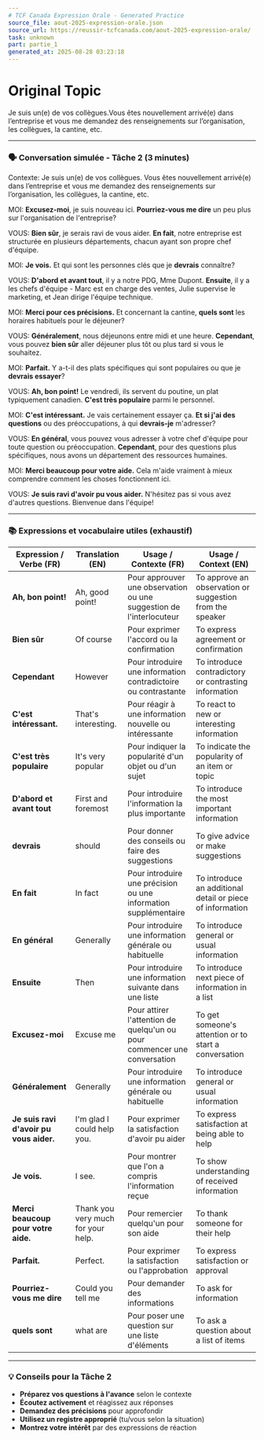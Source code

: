 ```yaml
---
# TCF Canada Expression Orale - Generated Practice
source_file: aout-2025-expression-orale.json
source_url: https://reussir-tcfcanada.com/aout-2025-expression-orale/
task: unknown
part: partie_1
generated_at: 2025-08-28 03:23:18
---
```


# Original Topic
Je suis un(e) de vos collègues.Vous êtes nouvellement arrivé(e) dans l’entreprise et vous me demandez des renseignements sur l’organisation, les collègues, la cantine, etc.

---

### 🗣️ Conversation simulée - Tâche 2 (3 minutes)

Contexte: Je suis un(e) de vos collègues. Vous êtes nouvellement arrivé(e) dans l’entreprise et vous me demandez des renseignements sur l’organisation, les collègues, la cantine, etc.

MOI: **Excusez-moi**, je suis nouveau ici. **Pourriez-vous me dire** un peu plus sur l'organisation de l'entreprise?

VOUS: **Bien sûr**, je serais ravi de vous aider. **En fait**, notre entreprise est structurée en plusieurs départements, chacun ayant son propre chef d'équipe. 

MOI: **Je vois.** Et qui sont les personnes clés que je **devrais** connaître?

VOUS: **D'abord et avant tout**, il y a notre PDG, Mme Dupont. **Ensuite**, il y a les chefs d'équipe - Marc est en charge des ventes, Julie supervise le marketing, et Jean dirige l'équipe technique.

MOI: **Merci pour ces précisions.** Et concernant la cantine, **quels sont** les horaires habituels pour le déjeuner?

VOUS: **Généralement**, nous déjeunons entre midi et une heure. **Cependant**, vous pouvez **bien sûr** aller déjeuner plus tôt ou plus tard si vous le souhaitez.

MOI: **Parfait.** Y a-t-il des plats spécifiques qui sont populaires ou que je **devrais essayer**?

VOUS: **Ah, bon point!** Le vendredi, ils servent du poutine, un plat typiquement canadien. **C'est très populaire** parmi le personnel.

MOI: **C'est intéressant.** Je vais certainement essayer ça. **Et si j'ai des questions** ou des préoccupations, à qui **devrais-je** m'adresser?

VOUS: **En général**, vous pouvez vous adresser à votre chef d'équipe pour toute question ou préoccupation. **Cependant**, pour des questions plus spécifiques, nous avons un département des ressources humaines.

MOI: **Merci beaucoup pour votre aide.** Cela m'aide vraiment à mieux comprendre comment les choses fonctionnent ici.

VOUS: **Je suis ravi d'avoir pu vous aider.** N'hésitez pas si vous avez d'autres questions. Bienvenue dans l'équipe!

---

### 📚 Expressions et vocabulaire utiles (exhaustif)

| Expression / Verbe (FR) | Translation (EN) | Usage / Contexte (FR) | Usage / Context (EN) |
|-------------------------|------------------|-----------------------|----------------------|
| **Ah, bon point!**      | Ah, good point!  | Pour approuver une observation ou une suggestion de l'interlocuteur | To approve an observation or suggestion from the speaker       |
| **Bien sûr**            | Of course        | Pour exprimer l'accord ou la confirmation | To express agreement or confirmation |
| **Cependant**           | However          | Pour introduire une information contradictoire ou contrastante | To introduce contradictory or contrasting information |
| **C'est intéressant.**  | That's interesting. | Pour réagir à une information nouvelle ou intéressante | To react to new or interesting information |
| **C'est très populaire**| It's very popular| Pour indiquer la popularité d'un objet ou d'un sujet | To indicate the popularity of an item or topic |
| **D'abord et avant tout**|First and foremost | Pour introduire l'information la plus importante | To introduce the most important information |
| **devrais**             | should           | Pour donner des conseils ou faire des suggestions | To give advice or make suggestions |
| **En fait**             | In fact          | Pour introduire une précision ou une information supplémentaire | To introduce an additional detail or piece of information |
| **En général**          | Generally        | Pour introduire une information générale ou habituelle | To introduce general or usual information |
| **Ensuite**             | Then             | Pour introduire une information suivante dans une liste | To introduce next piece of information in a list |
| **Excusez-moi**         | Excuse me        | Pour attirer l'attention de quelqu'un ou pour commencer une conversation | To get someone's attention or to start a conversation |
| **Généralement**        | Generally        | Pour introduire une information générale ou habituelle | To introduce general or usual information |
| **Je suis ravi d'avoir pu vous aider.** | I'm glad I could help you. | Pour exprimer la satisfaction d'avoir pu aider | To express satisfaction at being able to help |
| **Je vois.**            | I see.           | Pour montrer que l'on a compris l'information reçue | To show understanding of received information |
| **Merci beaucoup pour votre aide.** | Thank you very much for your help. | Pour remercier quelqu'un pour son aide | To thank someone for their help |
| **Parfait.**            | Perfect.         | Pour exprimer la satisfaction ou l'approbation | To express satisfaction or approval |
| **Pourriez-vous me dire**| Could you tell me | Pour demander des informations | To ask for information |
| **quels sont**          | what are         | Pour poser une question sur une liste d'éléments | To ask a question about a list of items |

---

### 💡 Conseils pour la Tâche 2

- **Préparez vos questions à l'avance** selon le contexte
- **Écoutez activement** et réagissez aux réponses
- **Demandez des précisions** pour approfondir
- **Utilisez un registre approprié** (tu/vous selon la situation)
- **Montrez votre intérêt** par des expressions de réaction